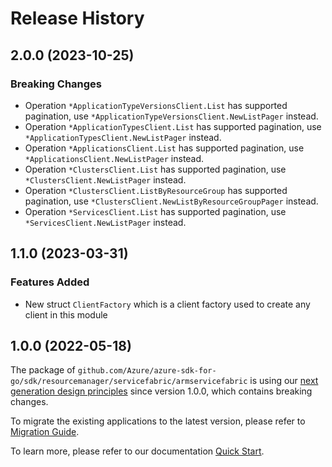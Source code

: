 # Release History

## 2.0.0 (2023-10-25)
### Breaking Changes

- Operation `*ApplicationTypeVersionsClient.List` has supported pagination, use `*ApplicationTypeVersionsClient.NewListPager` instead.
- Operation `*ApplicationTypesClient.List` has supported pagination, use `*ApplicationTypesClient.NewListPager` instead.
- Operation `*ApplicationsClient.List` has supported pagination, use `*ApplicationsClient.NewListPager` instead.
- Operation `*ClustersClient.List` has supported pagination, use `*ClustersClient.NewListPager` instead.
- Operation `*ClustersClient.ListByResourceGroup` has supported pagination, use `*ClustersClient.NewListByResourceGroupPager` instead.
- Operation `*ServicesClient.List` has supported pagination, use `*ServicesClient.NewListPager` instead.


## 1.1.0 (2023-03-31)
### Features Added

- New struct `ClientFactory` which is a client factory used to create any client in this module


## 1.0.0 (2022-05-18)

The package of `github.com/Azure/azure-sdk-for-go/sdk/resourcemanager/servicefabric/armservicefabric` is using our [next generation design principles](https://azure.github.io/azure-sdk/general_introduction.html) since version 1.0.0, which contains breaking changes.

To migrate the existing applications to the latest version, please refer to [Migration Guide](https://aka.ms/azsdk/go/mgmt/migration).

To learn more, please refer to our documentation [Quick Start](https://aka.ms/azsdk/go/mgmt).